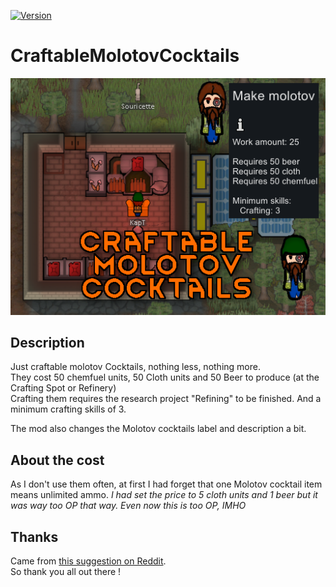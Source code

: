 [![Version](https://img.shields.io/badge/Rimworld-A18-green.svg?style=for-the-badge)](http://rimworldgame.com/)
# CraftableMolotovCocktails

<p align="center"><img src="https://raw.githubusercontent.com/kaptain-kavern/CraftableMolotovCocktails/master/About/Preview.png" alt="Preview"/></p>

## Description
Just craftable molotov Cocktails, nothing less, nothing more.    
They cost 50 chemfuel units, 50 Cloth units and 50 Beer to produce (at the Crafting Spot or Refinery)         
Crafting them requires the research project "Refining" to be finished. And a minimum crafting skills of 3.               

The mod also changes the Molotov cocktails label and description a bit.

## About the cost  
As I don't use them often, at first I had forget that one Molotov cocktail item means unlimited ammo. *I had set the price to 5 cloth units and 1 beer but it was way too OP that way. Even now this is too OP, IMHO*    

## Thanks
Came from [this suggestion on Reddit](https://www.reddit.com/r/RimWorld/comments/561xz4/beer_cloth_molotovs/).       
So thank you all out there ! 
